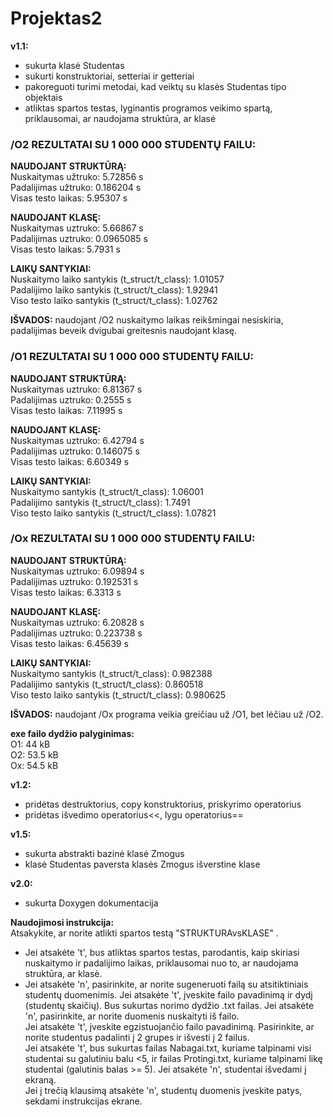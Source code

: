 # Projektas2
**v1.1:**
* sukurta klasė Studentas
* sukurti konstruktoriai, setteriai ir getteriai
* pakoreguoti turimi metodai, kad veiktų su klasės Studentas tipo objektais
* atliktas spartos testas, lyginantis programos veikimo spartą, priklausomai, ar naudojama struktūra, ar klasė

<h3>/O2 REZULTATAI SU 1 000 000 STUDENTŲ FAILU:</h3>

**NAUDOJANT STRUKTŪRĄ:**<br>
Nuskaitymas užtruko: 5.72856 s<br>
Padalijimas užtruko: 0.186204 s<br>
Visas testo laikas: 5.95307 s<br>

**NAUDOJANT KLASĘ:**<br>
Nuskaitymas uztruko: 5.66867 s<br>
Padalijimas uztruko: 0.0965085 s<br>
Visas testo laikas: 5.7931 s<br>

**LAIKŲ SANTYKIAI:**<br>
Nuskaitymo laiko santykis (t_struct/t_class): 1.01057<br>
Padalijimo laiko santykis (t_struct/t_class): 1.92941<br>
Viso testo laiko santykis (t_struct/t_class): 1.02762<br>

**IŠVADOS:** naudojant /O2 nuskaitymo laikas reikšmingai nesiskiria, padalijimas beveik dvigubai greitesnis naudojant klasę.

<h3>/O1 REZULTATAI SU 1 000 000 STUDENTŲ FAILU:</h3>

**NAUDOJANT STRUKTŪRĄ:**<br>
Nuskaitymas uztruko: 6.81367 s<br>
Padalijimas uztruko: 0.2555 s<br>
Visas testo laikas: 7.11995 s<br>

**NAUDOJANT KLASĘ:**<br>
Nuskaitymas uztruko: 6.42794 s<br>
Padalijimas uztruko: 0.146075 s<br>
Visas testo laikas: 6.60349 s<br>

**LAIKŲ SANTYKIAI:**<br>
Nuskaitymo santykis (t_struct/t_class): 1.06001<br>
Padalijimo santykis (t_struct/t_class): 1.7491<br>
Viso testo laiko santykis (t_struct/t_class): 1.07821<br>

<h3>/Ox REZULTATAI SU 1 000 000 STUDENTŲ FAILU:</h3>

**NAUDOJANT STRUKTŪRĄ:**<br>
Nuskaitymas uztruko: 6.09894 s<br>
Padalijimas uztruko: 0.192531 s<br>
Visas testo laikas: 6.3313 s<br>

**NAUDOJANT KLASĘ:**<br>
Nuskaitymas uztruko: 6.20828 s<br>
Padalijimas uztruko: 0.223738 s<br>
Visas testo laikas: 6.45639 s<br>

**LAIKŲ SANTYKIAI:**<br>
Nuskaitymo santykis (t_struct/t_class): 0.982388<br>
Padalijimo santykis (t_struct/t_class): 0.860518<br>
Viso testo laiko santykis (t_struct/t_class): 0.980625<br>

**IŠVADOS:** naudojant /Ox programa veikia greičiau už /O1, bet lėčiau už /O2.

**exe failo dydžio palyginimas:**<br>
O1: 44 kB<br>
O2: 53.5 kB<br>
Ox: 54.5 kB<br>

**v1.2:**
* pridėtas destruktorius, copy konstruktorius, priskyrimo operatorius
* pridėtas išvedimo operatorius<<, lygu operatorius==

**v1.5:**
* sukurta abstrakti bazinė klasė Zmogus
* klasė Studentas paversta klasės Zmogus išverstine klase

**v2.0:**
* sukurta Doxygen dokumentacija

**Naudojimosi instrukcija:**<br>
Atsakykite, ar norite atlikti spartos testą "STRUKTURAvsKLASE" . <br>
* Jei atsakėte 't', bus atliktas spartos testas, parodantis, kaip skiriasi nuskaitymo ir padalijimo laikas, priklausomai nuo to, ar naudojama struktūra, ar klasė. 
* Jei atsakėte 'n', pasirinkite, ar norite sugeneruoti failą su atsitiktiniais studentų duomenimis. Jei atsakėte 't', įveskite failo pavadinimą ir dydį (studentų skaičių). Bus sukurtas norimo dydžio .txt failas. Jei atsakėte 'n', pasirinkite, ar norite duomenis nuskaityti iš failo. <br>
Jei atsakėte 't', įveskite egzistuojančio failo pavadinimą. Pasirinkite, ar norite studentus padalinti į 2 grupes ir išvesti į 2 failus. <br>
Jei atsakėte 't', bus sukurtas failas Nabagai.txt, kuriame talpinami visi studentai su galutiniu balu <5, ir failas Protingi.txt, kuriame talpinami likę studentai (galutinis balas >= 5). Jei atsakėte 'n', studentai išvedami į ekraną.<br>
Jei į trečią klausimą atsakėte 'n', studentų duomenis įveskite patys, sekdami instrukcijas ekrane.<br>
